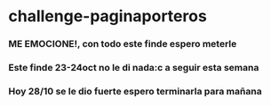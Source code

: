 # challenge-paginaporteros
### ME EMOCIONE!, con todo este finde espero meterle
### Este finde 23-24oct no le di nada:c a seguir esta semana
### Hoy 28/10 se le dio fuerte espero terminarla para mañana